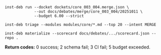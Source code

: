 ```
inst-deb run --docket dockets/core_003_004.merge.json \
             --out docs/debates/merge/core_003_004/20251011 \
             --budget 6.00 --strict

inst-deb triage --modules modules/core/*.md --top 20 --intent MERGE

inst-deb materialize --scorecard docs/debates/.../scorecard.json --repo .
```

**Return codes:** 0 success; 2 schema fail; 3 CI fail; 5 budget exceeded.